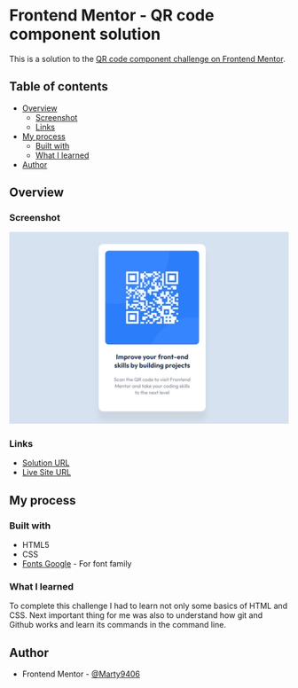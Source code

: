 # Frontend Mentor - QR code component solution

This is a solution to the [QR code component challenge on Frontend Mentor](https://www.frontendmentor.io/challenges/qr-code-component-iux_sIO_H).

## Table of contents

- [Overview](#overview)
  - [Screenshot](#screenshot)
  - [Links](#links)
- [My process](#my-process)
  - [Built with](#built-with)
  - [What I learned](#what-i-learned)
- [Author](#author)

## Overview

### Screenshot

![](./images/screenshot.jpg)

### Links

- [Solution URL](#)
- [Live Site URL](#)

## My process

### Built with

- HTML5
- CSS
- [Fonts Google](https://fonts.google.com/) - For font family

### What I learned

To complete this challenge I had to learn not only some basics of HTML and CSS. Next important thing for me was also to understand how git and Github works and learn its commands in the command line. 

## Author

- Frontend Mentor - [@Marty9406](https://www.frontendmentor.io/profile/Marty9406)